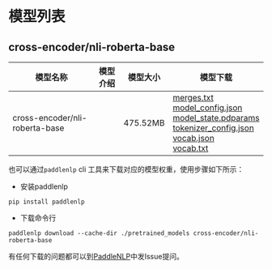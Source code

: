 #  模型列表

## cross-encoder/nli-roberta-base

| 模型名称 | 模型介绍 | 模型大小  | 模型下载 |
| --- | --- | --- | --- |
|cross-encoder/nli-roberta-base|  | 475.52MB | [merges.txt](https://bj.bcebos.com/paddlenlp/models/community/cross-encoder/nli-roberta-base/merges.txt)<br>[model_config.json](https://bj.bcebos.com/paddlenlp/models/community/cross-encoder/nli-roberta-base/model_config.json)<br>[model_state.pdparams](https://bj.bcebos.com/paddlenlp/models/community/cross-encoder/nli-roberta-base/model_state.pdparams)<br>[tokenizer_config.json](https://bj.bcebos.com/paddlenlp/models/community/cross-encoder/nli-roberta-base/tokenizer_config.json)<br>[vocab.json](https://bj.bcebos.com/paddlenlp/models/community/cross-encoder/nli-roberta-base/vocab.json)<br>[vocab.txt](https://bj.bcebos.com/paddlenlp/models/community/cross-encoder/nli-roberta-base/vocab.txt) |

也可以通过`paddlenlp` cli 工具来下载对应的模型权重，使用步骤如下所示：

* 安装paddlenlp

```shell
pip install paddlenlp
```

* 下载命令行

```shell
paddlenlp download --cache-dir ./pretrained_models cross-encoder/nli-roberta-base
```

有任何下载的问题都可以到[PaddleNLP](https://github.com/PaddlePaddle/PaddleNLP)中发Issue提问。